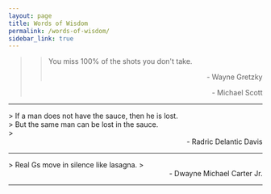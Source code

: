 ```yaml
---
layout: page
title: Words of Wisdom
permalink: /words-of-wisdom/
sidebar_link: true
---
```

> > You miss 100% of the shots you don't take.
> > <div style="text-align: right"> - Wayne Gretzky </div>
> <div style="text-align: right"> - Michael Scott </div>
<hr>
> If a man does not have the sauce, then he is lost.<br/>
> But the same man can be lost in the sauce.<br/>
> <div style="text-align: right"> - Radric Delantic Davis </div>
<hr>
> Real Gs move in silence like lasagna.
> <div style="text-align: right"> - Dwayne Michael Carter Jr. </div>
<hr>
